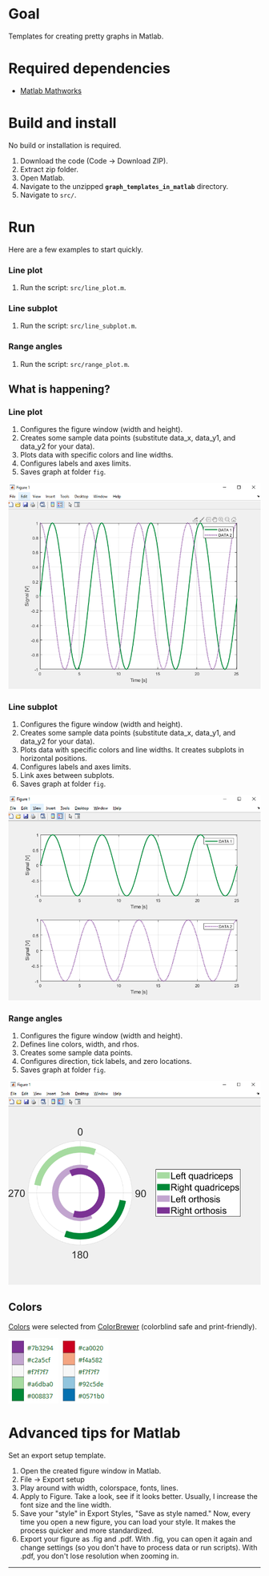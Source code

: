 # Goal

Templates for creating pretty graphs in Matlab.

# Required dependencies

- [Matlab Mathworks](https://www.mathworks.com/)

# Build and install

No build or installation is required.

1. Download the code (Code → Download ZIP).
2. Extract zip folder.
3. Open Matlab.
4. Navigate to the unzipped **`graph_templates_in_matlab`** directory.
5. Navigate to `src/`.

# Run

Here are a few examples to start quickly.

### Line plot

1. Run the script: `src/line_plot.m`.

### Line subplot

1. Run the script: `src/line_subplot.m`.

### Range angles

1. Run the script: `src/range_plot.m`.

## What is happening?

### Line plot

1. Configures the figure window (width and height).
2. Creates some sample data points (substitute data_x, data_y1, and data_y2 for your data).
3. Plots data with specific colors and line widths.
4. Configures labels and axes limits.
5. Saves graph at folder `fig`.

![Image with an example of a line plot](https://raw.githubusercontent.com/anacsousa1/graph_templates_in_matlab/master/images/line_plot.png)

### Line subplot

1. Configures the figure window (width and height).
2. Creates some sample data points (substitute data_x, data_y1, and data_y2 for your data).
3. Plots data with specific colors and line widths. It creates subplots in horizontal positions.
4. Configures labels and axes limits.
5. Link axes between subplots.
6. Saves graph at folder `fig`.

![Image with an example of a line subplot](https://raw.githubusercontent.com/anacsousa1/graph_templates_in_matlab/master/images/line_subplot.png)

### Range angles

1. Configures the figure window (width and height).
2. Defines line colors, width, and rhos.
3. Creates some sample data points.
4. Configures direction, tick labels, and zero locations.
5. Saves graph at folder `fig`.

![Image with an example of a range angles plot](https://raw.githubusercontent.com/anacsousa1/graph_templates_in_matlab/master/images/range_angles.png)


## Colors

[Colors](https://github.com/anacsousa1/graph_templates_in_matlab/blob/master/src/include/get_colors_names.m) were selected from [ColorBrewer](https://colorbrewer2.org/#type=sequential&scheme=YlGnBu&n=5) (colorblind safe and print-friendly).

![Image with an example of colors option 1](https://raw.githubusercontent.com/anacsousa1/graph_templates_in_matlab/master/images/colors1.png)
![Image with an example of colors option 2](https://raw.githubusercontent.com/anacsousa1/graph_templates_in_matlab/master/images/colors2.png)


# Advanced tips for Matlab

Set an export setup template.

1. Open the created figure window in Matlab.
2. File -> Export setup
3. Play around with width, colorspace, fonts, lines.
4. Apply to Figure. Take a look, see if it looks better. Usually, I increase the font size and the line width.
5. Save your "style" in Export Styles, "Save as style named." Now, every time you open a new figure, you can load your style. It makes the process quicker and more standardized.
6. Export your figure as .fig and .pdf. With .fig, you can open it again and change settings (so you don't have to process data or run scripts). With .pdf, you don't lose resolution when zooming in.

---
